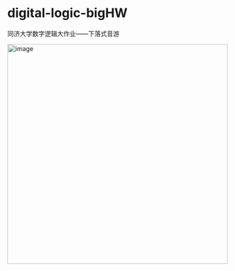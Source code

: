 # digital-logic-bigHW
同济大学数字逻辑大作业——下落式音游


<img width="496" alt="image" src="https://user-images.githubusercontent.com/78585585/164211726-3593aa5d-53b6-45cf-a622-25d375b284a8.png">
